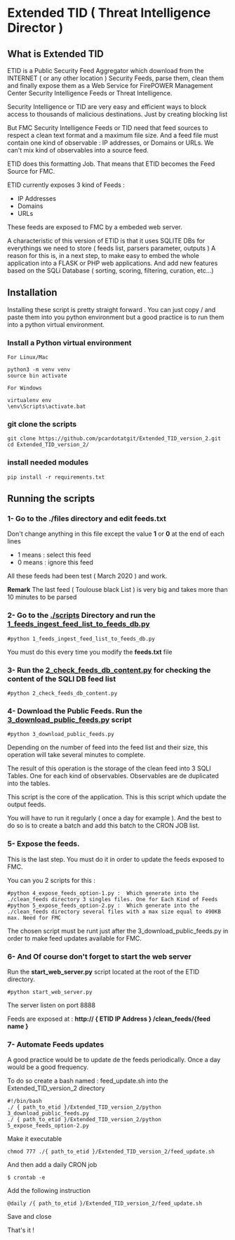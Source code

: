 # Extended TID ( Threat Intelligence Director )

## What is Extended TID

ETID is a Public Security Feed Aggregator which download from the INTERNET ( or any other location ) Security Feeds, parse them, clean them and finally expose them as a Web Service for FirePOWER Management Center Security Intelligence Feeds or Threat Intelligence.

Security Intelligence or TID are very easy and efficient ways to block access to thousands of malicious destinations. Just by creating blocking list

But FMC Security Intelligence Feeds or TID need that feed sources to respect a clean text format and a maximum file size. And a feed file must contain one kind of observable : IP addresses, or Domains or URLs. We can't mix kind of observables into a source feed.

ETID does this formatting Job. That means that ETID becomes the Feed Source for FMC.

ETID currently exposes 3 kind of Feeds :

- IP Addresses
- Domains
- URLs

These feeds are exposed to FMC by a embeded web server.

A characteristic of this version of ETID is that it uses SQLITE DBs for everythings we need to store ( feeds list, parsers parameter, outputs )
A reason for this is, in a next step, to make easy to embed the whole application into a FLASK or PHP web applications. And add new features based on the SQLi Database ( sorting, scoring, filtering, curation, etc...)

## Installation

Installing these script is pretty straight forward . You can just copy / and paste them into you python environment but a good practice is to run them into a python virtual environment.

### Install a Python virtual environment

	For Linux/Mac 

	python3 -m venv venv
	source bin activate

	For Windows 

	virtualenv env 
	\env\Scripts\activate.bat 

### git clone the scripts

	git clone https://github.com/pcardotatgit/Extended_TID_version_2.git
	cd Extended_TID_version_2/
	
### install needed modules

	pip install -r requirements.txt
	
## Running the scripts

### 1- Go to the <b>./files</b> directory and edit <b>feeds.txt</b>

Don't change anything in this file except the value  <b>1</b> or <b>0</b>  at the end of each lines

- 1 means : select this feed
- 0 means : ignore this feed

All these feeds had been test ( March 2020 ) and work.

<b>Remark</b> The last feed ( Toulouse black List ) is very big and takes more than 10 minutes to be parsed

### 2- Go to the <u>./scripts</u> Directory and run the <u>1_feeds_ingest_feed_list_to_feeds_db.py</u>

	#python 1_feeds_ingest_feed_list_to_feeds_db.py
	
You must do this every time you modify the <b>feeds.txt</b> file

### 3- Run the <u>2_check_feeds_db_content.py</u> for checking the content of the SQLI DB feed list

	#python 2_check_feeds_db_content.py

### 4- Download the Public Feeds. Run the <u>3_download_public_feeds.py</u> script

	#python 3_download_public_feeds.py
	
Depending on the number of feed into the feed list and their size, this operation will take several minutes to complete.

The result of this operation is the storage of the clean feed into 3 SQLI Tables. One for each kind of observables.  Observables are de duplicated into the tables.

This script is the core of the application. This is this script which update the output feeds.

You will have to run it regularly ( once a day for example ). And the best to do so is to create a batch and add this batch to the CRON JOB list.

### 5- Expose the feeds.  

This is the last step.  You must do it in order to update the feeds exposed to FMC.

You can you 2 scripts for this :

	#python 4_expose_feeds_option-1.py :  Which generate into the ./clean_feeds directory 3 singles files. One for Each Kind of Feeds
	#python 5_expose_feeds_option-2.py :  Which generate into the ./clean_feeds directory several files with a max size equal to 490KB max. Need for FMC
	
The chosen script must be runt just after the 3_download_public_feeds.py in order to make feed updates available for FMC.

### 6- And Of course don't forget to start the web server 

Run the <b>start_web_server.py</b> script located at the root of the ETID directory.

	#python start_web_server.py

The server listen on port 8888

Feeds are exposed at :  <b>http:// { ETID IP Address } /clean_feeds/{feed name }</b>

### 7- Automate Feeds updates

A good practice would be to update de the feeds periodically.  Once a day would be a good frequency.

To do so create a bash named : feed_update.sh into the Extended_TID_version_2 directory

	#!/bin/bash
	./ { path_to_etid }/Extended_TID_version_2/python 3_download_public_feeds.py
	./ { path_to_etid }/Extended_TID_version_2/python 5_expose_feeds_option-2.py

Make it executable

	chmod 777 ./{ path_to_etid }/Extended_TID_version_2/feed_update.sh
	
And then add a daily CRON job

	$ crontab -e
	
Add the following instruction

	@daily /{ path_to_etid }/Extended_TID_version_2/feed_update.sh
	
Save and close

That's it !
